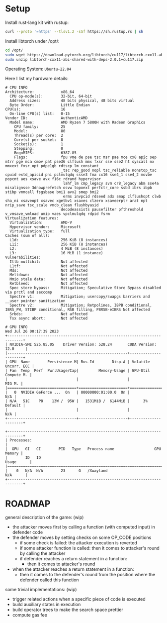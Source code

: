 # Setup

Install rust-lang kit with rustup: 

```bash
curl --proto '=https' --tlsv1.2 -sSf https://sh.rustup.rs | sh
```

Install libtorch under /opt/: 

```bash
cd /opt/
sudo wget https://download.pytorch.org/libtorch/cu117/libtorch-cxx11-abi-shared-with-deps-2.0.1%2Bcu117.zip
sudo unzip libtorch-cxx11-abi-shared-with-deps-2.0.1+cu117.zip 
```

Operating System: `Ubuntu-22.04`

Here I list my hardware details:  
```
# CPU INFO
Architecture:            x86_64
  CPU op-mode(s):        32-bit, 64-bit
  Address sizes:         48 bits physical, 48 bits virtual
  Byte Order:            Little Endian
CPU(s):                  16
  On-line CPU(s) list:   0-15
Vendor ID:               AuthenticAMD
  Model name:            AMD Ryzen 7 5800H with Radeon Graphics
    CPU family:          25
    Model:               80
    Thread(s) per core:  2
    Core(s) per socket:  8
    Socket(s):           1
    Stepping:            0
    BogoMIPS:            6387.85
    Flags:               fpu vme de pse tsc msr pae mce cx8 apic sep mtrr pge mca cmov pat pse36 clflush mmx fxsr sse sse2 ht syscall nx mmxext fxsr_opt pdpe1gb rdtscp lm constant
                         _tsc rep_good nopl tsc_reliable nonstop_tsc cpuid extd_apicid pni pclmulqdq ssse3 fma cx16 sse4_1 sse4_2 movbe popcnt aes xsave avx f16c rdrand hypervisor
                          lahf_lm cmp_legacy svm cr8_legacy abm sse4a misalignsse 3dnowprefetch osvw topoext perfctr_core ssbd ibrs ibpb stibp vmmcall fsgsbase bmi1 avx2 smep bmi2
                          erms invpcid rdseed adx smap clflushopt clwb sha_ni xsaveopt xsavec xgetbv1 xsaves clzero xsaveerptr arat npt nrip_save tsc_scale vmcb_clean flushbyasid
                         decodeassists pausefilter pfthreshold v_vmsave_vmload umip vaes vpclmulqdq rdpid fsrm
Virtualization features:
  Virtualization:        AMD-V
  Hypervisor vendor:     Microsoft
  Virtualization type:   full
Caches (sum of all):
  L1d:                   256 KiB (8 instances)
  L1i:                   256 KiB (8 instances)
  L2:                    4 MiB (8 instances)
  L3:                    16 MiB (1 instance)
Vulnerabilities:
  Itlb multihit:         Not affected
  L1tf:                  Not affected
  Mds:                   Not affected
  Meltdown:              Not affected
  Mmio stale data:       Not affected
  Retbleed:              Not affected
  Spec store bypass:     Mitigation; Speculative Store Bypass disabled via prctl and seccomp
  Spectre v1:            Mitigation; usercopy/swapgs barriers and __user pointer sanitization
  Spectre v2:            Mitigation; Retpolines, IBPB conditional, IBRS_FW, STIBP conditional, RSB filling, PBRSB-eIBRS Not affected
  Srbds:                 Not affected
  Tsx async abort:       Not affected

# GPU INFO
Wed Jul 26 00:17:39 2023
+-----------------------------------------------------------------------------+
| NVIDIA-SMI 525.85.05    Driver Version: 528.24       CUDA Version: 12.0     |
|-------------------------------+----------------------+----------------------+
| GPU  Name        Persistence-M| Bus-Id        Disp.A | Volatile Uncorr. ECC |
| Fan  Temp  Perf  Pwr:Usage/Cap|         Memory-Usage | GPU-Util  Compute M. |
|                               |                      |               MIG M. |
|===============================+======================+======================|
|   0  NVIDIA GeForce ...  On   | 00000000:01:00.0  On |                  N/A |
| N/A   51C    P8    13W /  95W |   1531MiB /  6144MiB |      3%      Default |
|                               |                      |                  N/A |
+-------------------------------+----------------------+----------------------+

+-----------------------------------------------------------------------------+
| Processes:                                                                  |
|  GPU   GI   CI        PID   Type   Process name                  GPU Memory |
|        ID   ID                                                   Usage      |
|=============================================================================|
|    0   N/A  N/A        23      G   /Xwayland                       N/A      |
+-----------------------------------------------------------------------------+
```

# ROADMAP

general description of the game: (wip)
- the attacker moves first by calling a function (with computed input) in defender code
- the defender moves by setting checks on some OP\_CODE positions
	- if some check is failed: the attacker execution is reverted
	- if some attacker function is called: then it comes to attacker's round by calling the attacker
	- if defender reaches a return statement in a function: 
		- then it comes to attacker's round
- when the attacker reaches a return statement in a function: 
	- then it comes to the defender's round from the position where the defender called this function

some trivial implementations: (wip)
- trigger related actions when a specific piece of code is executed
- build auxiliary states in execution
- build operator trees to make the search space prettier
- compute gas fee


